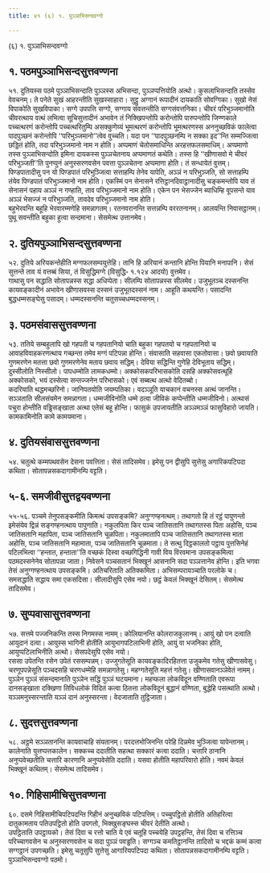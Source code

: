 ```yaml
---
title: ४१ (६) १. पुञ्ञाभिसन्दवग्गो

---
```

(६) १. पुञ्ञाभिसन्दवग्गो  


## १. पठमपुञ्ञाभिसन्दसुत्तवण्णना

५१. दुतियस्स पठमे पुञ्ञाभिसन्दाति पुञ्ञस्स अभिसन्दा, पुञ्ञप्पत्तियोति अत्थो। कुसलाभिसन्दाति तस्सेव वेवचनम्। ते पनेते सुखं आहरन्तीति सुखस्साहारा। सुट्ठु अग्गानं रूपादीनं दायकाति सोवग्गिका। सुखो नेसं विपाकोति सुखविपाका। सग्गे उपपत्ति सग्गो, सग्गाय संवत्तन्तीति सग्गसंवत्तनिका। चीवरं परिभुञ्जमानोति चीवरत्थाय वत्थं लभित्वा सूचिसुत्तादीनं अभावेन तं निक्खिपन्तोपि करोन्तोपि पारुपन्तोपि जिण्णकाले पच्चत्थरणं करोन्तोपि पच्चत्थरितुम्पि असक्कुणेय्यं भूमत्थरणं करोन्तोपि भूमत्थरणस्स अननुच्छविकं फालेत्वा पादपुञ्छनं करोन्तोपि ‘‘परिभुञ्जमानो’’त्वेव वुच्चति। यदा पन ‘‘पादपुञ्छनम्पि न सक्का इद’’न्ति सम्मज्जित्वा छड्डितं होति, तदा परिभुञ्जमानो नाम न होति। अप्पमाणं चेतोसमाधिन्ति अरहत्तफलसमाधिम्। अप्पमाणो तस्स पुञ्ञाभिसन्दोति इमिना दायकस्स पुञ्ञचेतनाय अप्पमाणतं कथेति। तस्स हि ‘‘खीणासवो मे चीवरं परिभुञ्जती’’ति पुनप्पुनं अनुस्सरणवसेन पवत्ता पुञ्ञचेतना अप्पमाणा होति। तं सन्धायेतं वुत्तम्। पिण्डपातादीसु पन यो पिण्डपातं परिभुञ्जित्वा सत्ताहम्पि तेनेव यापेति, अञ्ञं न परिभुञ्जति, सो सत्ताहम्पि तंयेव पिण्डपातं परिभुञ्जमानो नाम होति। एकस्मिं पन सेनासने रत्तिट्ठानदिवाट्ठानादीसु चङ्कमन्तोपि याव तं सेनासनं पहाय अञ्ञं न गण्हाति, ताव परिभुञ्जमानो नाम होति। एकेन पन भेसज्जेन ब्याधिम्हि वूपसन्ते याव अञ्ञं भेसज्जं न परिभुञ्जति, तावदेव परिभुञ्जमानो नाम होति।  
बहुभेरवन्ति बहूहि भेरवारम्मणेहि समन्नागतम्। रतनवरानन्ति सत्तन्नम्पि वररतनानम्। आलयन्ति निवासट्ठानम्। पुथू सवन्तीति बहुका हुत्वा सन्दमाना। सेसमेत्थ उत्तानमेव।  


## २. दुतियपुञ्ञाभिसन्दसुत्तवण्णना

५२. दुतिये अरियकन्तेहीति मग्गफलसम्पयुत्तेहि। तानि हि अरियानं कन्तानि होन्ति पियानि मनापानि। सेसं सुत्तन्ते ताव यं वत्तब्बं सिया, तं विसुद्धिमग्गे (विसुद्धि॰ १.१२४ आदयो) वुत्तमेव।  
गाथासु पन सद्धाति सोतापन्नस्स सद्धा अधिप्पेता। सीलम्पि सोतापन्नस्स सीलमेव। उजुभूतञ्च दस्सनन्ति कायवङ्कादीनं अभावेन खीणासवस्स दस्सनं उजुभूतदस्सनं नाम। आहूति कथयन्ति। पसादन्ति बुद्धधम्मसङ्घेसु पसादम्। धम्मदस्सनन्ति चतुसच्चधम्मदस्सनम्।  


## ३. पठमसंवाससुत्तवण्णना

५३. ततिये सम्बहुलापि खो गहपती च गहपतानियो चाति बहुका गहपतयो च गहपतानियो च आवाहविवाहकरणत्थाय गच्छन्ता तमेव मग्गं पटिपन्ना होन्ति। संवासाति सहवासा एकतोवासा। छवो छवायाति गुणमरणेन मतत्ता छवो गुणमरणेनेव मताय छवाय सद्धिम्। देविया सद्धिन्ति गुणेहि देविभूताय सद्धिम्। दुस्सीलोति निस्सीलो। पापधम्मोति लामकधम्मो। अक्कोसकपरिभासकोति दसहि अक्कोसवत्थूहि अक्कोसको, भयं दस्सेत्वा सन्तज्जनेन परिभासको। एवं सब्बत्थ अत्थो वेदितब्बो।  
कदरियाति थद्धमच्छरिनो। जानिपतयोति जयम्पतिका। वदञ्ञूति याचकानं वचनस्स अत्थं जानन्ति। सञ्ञताति सीलसंयमेन समन्नागता। धम्मजीविनोति धम्मे ठत्वा जीविकं कप्पेन्तीति धम्मजीविनो। अत्थासं पचुरा होन्तीति वड्ढिसङ्खाता अत्था एतेसं बहू होन्ति। फासुकं उपजायतीति अञ्ञमञ्ञं फासुविहारो जायति। कामकामिनोति कामे कामयमाना।  


## ४. दुतियसंवाससुत्तवण्णना

५४. चतुत्थे कम्मपथवसेन देसना पवत्तिता। सेसं तादिसमेव। इमेसु पन द्वीसुपि सुत्तेसु अगारिकपटिपदा कथिता। सोतापन्नसकदागामीनम्पि वट्टति।  


## ५-६. समजीवीसुत्तद्वयवण्णना

५५-५६. पञ्चमे तेनुपसङ्कमीति किमत्थं उपसङ्कमि? अनुग्गण्हनत्थम्। तथागतो हि तं रट्ठं पापुणन्तो इमेसंयेव द्विन्नं सङ्गण्हनत्थाय पापुणाति। नकुलपिता किर पञ्च जातिसतानि तथागतस्स पिता अहोसि, पञ्च जातिसतानि महापिता, पञ्च जातिसतानि चूळपिता। नकुलमातापि पञ्च जातिसतानि तथागतस्स माता अहोसि, पञ्च जातिसतानि महामाता, पञ्च जातिसतानि चूळमाता। ते सत्थु दिट्ठकालतो पट्ठाय पुत्तसिनेहं पटिलभित्वा ‘‘हन्तात, हन्ताता’’ति वच्छकं दिस्वा वच्छगिद्धिनी गावी विय विरवमाना उपसङ्कमित्वा पठमदस्सनेनेव सोतापन्ना जाता। निवेसने पञ्चसतानं भिक्खूनं आसनानि सदा पञ्ञत्तानेव होन्ति। इति भगवा तेसं अनुग्गण्हनत्थाय उपसङ्कमि। अतिचरिताति अतिक्कमिता। अभिसम्परायञ्चाति परलोके च। समसद्धाति सद्धाय समा एकसदिसा। सीलादीसुपि एसेव नयो। छट्ठं केवलं भिक्खूनं देसितम्। सेसमेत्थ तादिसमेव।  


## ७. सुप्पवासासुत्तवण्णना

५७. सत्तमे पज्जनिकन्ति तस्स निगमस्स नामम्। कोलियानन्ति कोलराजकुलानम्। आयुं खो पन दत्वाति आयुदानं दत्वा। आयुस्स भागिनी होतीति आयुभागपटिलाभिनी होति, आयुं वा भजनिका होति, आयुप्पटिलाभिनीति अत्थो। सेसपदेसुपि एसेव नयो।  
रससा उपेतन्ति रसेन उपेतं रससम्पन्नम्। उज्जुगतेसूति कायवङ्कादिरहितत्ता उजुकमेव गतेसु खीणासवेसु। चरणूपपन्नेसूति पञ्चदसहि चरणधम्मेहि समन्नागतेसु। महग्गतेसूति महत्तं गतेसु। खीणासवानञ्ञेवेतं नामम्। पुञ्ञेन पुञ्ञं संसन्दमानाति पुञ्ञेन सद्धिं पुञ्ञं घटयमाना। महप्फला लोकविदून वण्णिताति एवरूपा दानसङ्खाता दक्खिणा तिविधलोकं विदितं कत्वा ठितत्ता लोकविदूनं बुद्धानं वण्णिता, बुद्धेहि पसत्थाति अत्थो। यञ्ञमनुस्सरन्ताति यञ्ञं दानं अनुस्सरन्ता। वेदजाताति तुट्ठिजाता।  


## ८. सुदत्तसुत्तवण्णना

५८. अट्ठमे सञ्ञतानन्ति कायवाचाहि संयतानम्। परदत्तभोजिनन्ति परेहि दिन्नमेव भुञ्जित्वा यापेन्तानम्। कालेनाति युत्तप्पत्तकालेन। सक्कच्च ददातीति सहत्था सक्कारं कत्वा ददाति। चत्तारि ठानानि अनुप्पवेच्छतीति चत्तारि कारणानि अनुप्पवेसेति ददाति। यसवा होतीति महापरिवारो होति। नवमं केवलं भिक्खूनं कथितम्। सेसमेत्थ तादिसमेव।  


## १०. गिहिसामीचिसुत्तवण्णना

६०. दसमे गिहिसामीचिपटिपदन्ति गिहीनं अनुच्छविकं पटिपत्तिम्। पच्चुपट्ठितो होतीति अतिहरित्वा दातुकामताय पतिउपट्ठितो होति उपगतो, भिक्खुसङ्घस्स चीवरं देतीति अत्थो।  
उपट्ठिताति उपट्ठायको। तेसं दिवा च रत्तो चाति ये एवं चतूहि पच्चयेहि उपट्ठहन्ति, तेसं दिवा च रत्तिञ्च परिच्चागवसेन च अनुस्सरणवसेन च सदा पुञ्ञं पवड्ढति। सग्गञ्च कमतिट्ठानन्ति तादिसो च भद्दकं कम्मं कत्वा सग्गट्ठानं उपगच्छति। इमेसु चतूसुपि सुत्तेसु आगारियपटिपदा कथिता। सोतापन्नसकदागामीनम्पि वट्टति।  
पुञ्ञाभिसन्दवग्गो पठमो।  